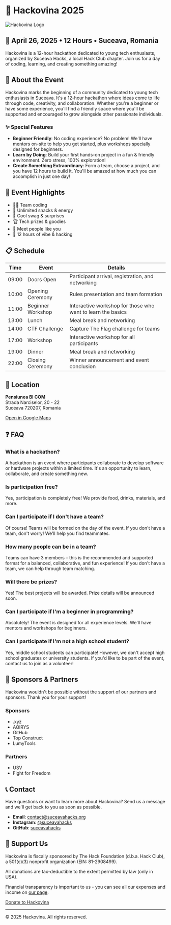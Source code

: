 # 🚀 Hackovina 2025

![Hackovina Logo](/public/hackovina.svg)

## 📅 April 26, 2025 • 12 Hours • Suceava, Romania

Hackovina is a 12-hour hackathon dedicated to young tech enthusiasts, organized by Suceava Hacks, a local Hack Club chapter. Join us for a day of coding, learning, and creating something amazing!

## 🌟 About the Event

Hackovina marks the beginning of a community dedicated to young tech enthusiasts in Suceava. It's a 12-hour hackathon where ideas come to life through code, creativity, and collaboration. Whether you're a beginner or have some experience, you'll find a friendly space where you'll be supported and encouraged to grow alongside other passionate individuals.

### ✨ Special Features

- **Beginner Friendly**: No coding experience? No problem! We'll have mentors on-site to help you get started, plus workshops specially designed for beginners.
- **Learn by Doing**: Build your first hands-on project in a fun & friendly environment. Zero stress, 100% exploration!
- **Create Something Extraordinary**: Form a team, choose a project, and you have 12 hours to build it. You'll be amazed at how much you can accomplish in just one day!

## 🎯 Event Highlights

- 👨‍💻 Team coding
- 🧃 Unlimited snacks & energy
- 🎁 Cool swag & surprises
- 🏆 Tech prizes & goodies
- 🤝 Meet people like you
- 🌙 12 hours of vibe & hacking

## 📋 Schedule

| Time | Event | Details |
|------|-------|---------|
| 09:00 | Doors Open | Participant arrival, registration, and networking |
| 10:00 | Opening Ceremony | Rules presentation and team formation |
| 11:00 | Beginner Workshop | Interactive workshop for those who want to learn the basics |
| 13:00 | Lunch | Meal break and networking |
| 14:00 | CTF Challenge | Capture The Flag challenge for teams |
| 17:00 | Workshop | Interactive workshop for all participants |
| 19:00 | Dinner | Meal break and networking |
| 22:00 | Closing Ceremony | Winner announcement and event conclusion |

## 📍 Location

**Pensiunea BI COM**  
Strada Narciselor, 20 - 22  
Suceava 720207, Romania

[Open in Google Maps](https://maps.app.goo.gl/8GCzDV9WapGjq8xeA)

## ❓ FAQ

### What is a hackathon?
A hackathon is an event where participants collaborate to develop software or hardware projects within a limited time. It's an opportunity to learn, collaborate, and create something new.

### Is participation free?
Yes, participation is completely free! We provide food, drinks, materials, and more.

### Can I participate if I don't have a team?
Of course! Teams will be formed on the day of the event. If you don't have a team, don't worry! We'll help you find teammates.

### How many people can be in a team?
Teams can have 3 members – this is the recommended and supported format for a balanced, collaborative, and fun experience! If you don't have a team, we can help through team matching.

### Will there be prizes?
Yes! The best projects will be awarded. Prize details will be announced soon.

### Can I participate if I'm a beginner in programming?
Absolutely! The event is designed for all experience levels. We'll have mentors and workshops for beginners.

### Can I participate if I'm not a high school student?
Yes, middle school students can participate! However, we don't accept high school graduates or university students. If you'd like to be part of the event, contact us to join as a volunteer!

## 🤝 Sponsors & Partners

Hackovina wouldn't be possible without the support of our partners and sponsors. Thank you for your support!

### Sponsors
- .xyz
- AQIRYS
- GitHub
- Top Construct
- LumyTools

### Partners
- USV
- Fight for Freedom

## 📞 Contact

Have questions or want to learn more about Hackovina? Send us a message and we'll get back to you as soon as possible.

- **Email**: contact@suceavahacks.org
- **Instagram**: [@suceavahacks](https://www.instagram.com/suceavahacks/)
- **GitHub**: [suceavahacks](https://github.com/suceavahacks)

## 💖 Support Us

Hackovina is fiscally sponsored by The Hack Foundation (d.b.a. Hack Club), a 501(c)(3) nonprofit organization (EIN: 81-2908499).

All donations are tax-deductible to the extent permitted by law (only in USA).

Financial transparency is important to us - you can see all our expenses and income on [our page](https://hcb.hackclub.com/svh/).

[Donate to Hackovina](https://hcb.hackclub.com/donations/start/svh)

---

© 2025 Hackovina. All rights reserved.